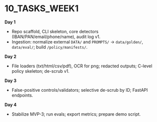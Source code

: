# 10_TASKS_WEEK1

**Day 1**
- Repo scaffold, CLI skeleton, core detectors (IBAN/PAN/email/phone/name), audit log v1.
- Ingestion: normalize external `DATA/` and `PROMPTS/` → `data/golden/`, `data/eval/`; build `/policy/manifests/`.

**Day 2**
- File loaders (txt/html/csv/pdf), OCR for png; redacted outputs; C-level policy skeleton; de-scrub v1.

**Day 3**
- False-positive controls/validators; selective de-scrub by ID; FastAPI endpoints.

**Day 4**
- Stabilize MVP-3; run evals; export metrics; prepare demo script.
